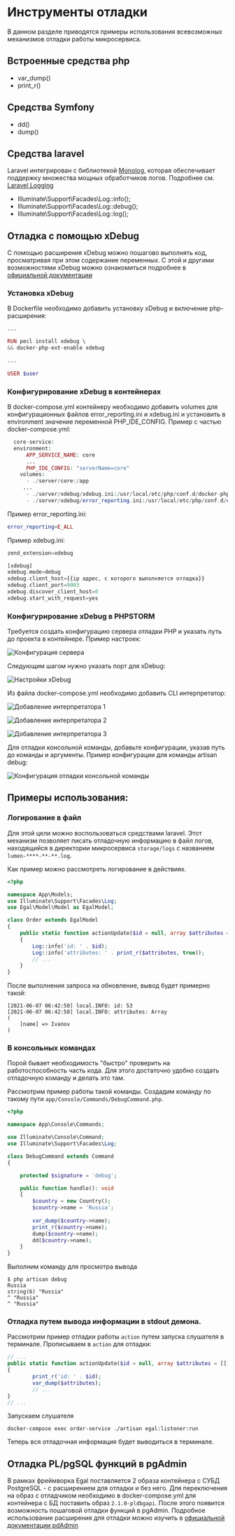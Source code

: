 # Инструменты отладки

В данном разделе приводятся примеры использования всевозможных механизмов отладки работы микросервиса.

## Встроенные средства php

- var_dump()
- print_r()

## Средства Symfony

- dd()
- dump()

## Средства laravel

Laravel интегрирован с библиотекой [Monolog](https://github.com/Seldaek/monolog), 
которая обеспечивает поддержку множества мощных обработчиков логов.
Подробнее см. [Laravel Logging](https://laravel.com/docs/8.x/logging)

- Illuminate\Support\Facades\Log::info();
- Illuminate\Support\Facades\Log::debug();
- Illuminate\Support\Facades\Log::log();

## Отладка с помощью xDebug

С помощью расширения xDebug можно пошагово выполнять код, просматривая при этом содержание переменных. 
С этой и другими возможностями xDebug можно ознакомиться подробнее в [официальной документации](https://xdebug.org/docs/)

### Установка xDebug

В Dockerfile необходимо добавить установку xDebug и включение php-расширения:
```php
...

RUN pecl install xdebug \
&& docker-php-ext-enable xdebug

...
 
USER $user
```

### Конфигурирование xDebug в контейнерах
В docker-compose.yml контейнеру необходимо добавить volumes для конфигурационных файлов error_reporting.ini и xdebug.ini
и установить в environment значение переменной PHP_IDE_CONFIG. Пример с частью docker-compose.yml:
```php
  core-service:
  environment:
      APP_SERVICE_NAME: core
      ...
      PHP_IDE_CONFIG: "serverName=core"
    volumes:
      - ./server/core:/app
     ...
      - ./server/xdebug/xdebug.ini:/usr/local/etc/php/conf.d/docker-php-ext-xdebug.ini
      - ./server/xdebug/error_reporting.ini:/usr/local/etc/php/conf.d/error_reporting.ini
```
Пример error_reporting.ini:
```php
error_reporting=E_ALL
```
Пример xdebug.ini:
```php
zend_extension=xdebug

[xdebug]
xdebug.mode=debug
xdebug.client_host={{ip адрес, с которого выполняется отладка}}
xdebug.client_port=9003
xdebug.discover_client_host=0
xdebug.start_with_request=yes
```
### Конфигурирование xDebug в PHPSTORM
Требуется создать конфигурацию сервера отладки PHP и указать путь до проекта в контейнере. Пример настроек:

![Конфигурация сервера](xdebug_servers.png)

Следующим шагом нужно указать порт для xDebug:

![Настройки xDebug](xdebug_debug.png)

Из файла docker-compose.yml необходимо добавить CLI интерпретатор:

![Добавление интерпретатора 1](xdebug_cli_interpreter_1.png)

![Добавление интерпретатора 2](xdebug_cli_interpreter_2.png)

![Добавление интерпретатора 3](xdebug_cli_interpreter_3.png)

Для отладки консольной команды, добавьте конфигурации, указав путь до команды и аргументы.
Пример конфигурации для команды artisan debug:

![Конфигурация отладки консольной команды](xdebug_configurations.png)

## Примеры использования:

### Логирование в файл

Для этой цели можно воспользоваться средствами laravel.
Этот механизм позволяет писать отладочную информацию в файл логов, находящийся в директории микросервиса
`storage/logs` с названием `lumen-****-**-**.log`.

Как пример можно рассмотреть логирование в действиях.

```php
<?php

namespace App\Models;
use Illuminate\Support\Facades\Log;
use Egal\Model\Model as EgalModel;

class Order extends EgalModel
{
    public static function actionUpdate($id = null, array $attributes = []): array
    {
        Log::info('id: ' . $id);
        Log::info('attributes: ' . print_r($attributes, true));
        // ...
    }
}
```

После выполнения запроса на обновление, вывод будет примерно такой:

```text
[2021-06-07 06:42:50] local.INFO: id: 53  
[2021-06-07 06:42:50] local.INFO: attributes: Array
(
    [name] => Ivanov
)
```

### В консольных командах

Порой бывает необходимость "быстро" проверить на работоспособность часть кода.
Для этого достаточно удобно создать отладочную команду и делать это там.

Рассмотрим пример работы такой команды. Создадим команду по такому пути `app/Console/Commands/DebugCommand.php`.

```php
<?php

namespace App\Console\Commands;

use Illuminate\Console\Command;
use Illuminate\Support\Facades\Log;

class DebugCommand extends Command
{

    protected $signature = 'debug';

    public function handle(): void
    {
        $country = new Country();
        $country->name = 'Russia';
        
        var_dump($country->name);
        print_r($country->name);
        dump($country->name);
        dd($country->name);
    }
}
```

Выполним команду для просмотра вывода
```shell
$ php artisan debug
Russia
string(6) "Russia"
^ "Russia"
^ "Russia"
```

### Отладка путем вывода информации в stdout демона.

Рассмотрим пример отладки работы `action` путем запуска слушателя в терминале.
Прописываем в `action` для отладки:

```php
// ...
public static function actionUpdate($id = null, array $attributes = []): array
{
        print_r('id: ' . $id);
        var_dump($attributes);
        // ...
}
// ...
```

Запускаем слушателя
```shell
docker-compose exec order-service ./artisan egal:listener:run
```

Теперь вся отладочная информация будет выводиться в терминале.

## Отладка PL/pgSQL функций в pgAdmin

В рамках фреймворка Egal поставляется 2 образа контейнера с СУБД PostgreSQL - с расширением для отладки и без него.
Для переключения на образ с отладчиком необходимо в docker-compose.yml для контейнера с БД поставить образ `2.1.0-pldbgapi`.
После этого появится возможность пошаговой отладки функций в pgAdmin. Подробное использование расширения для отладки можно изучить
в [официальной документации pdAdmin](https://www.pgadmin.org/docs/pgadmin4/4.29/debugger.html)